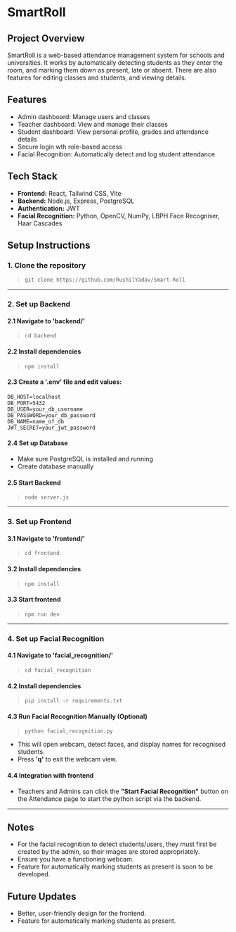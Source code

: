# SmartRoll

## Project Overview
SmartRoll is a web-based attendance management system for schools and universities. It works by automatically detecting students as they enter the room, and marking them down as present, late or absent. There are also features for editing classes and students, and viewing details.

## Features
- Admin dashboard: Manage users and classes
- Teacher dashboard: View and manage their classes
- Student dashboard: View personal profile, grades and attendance details
- Secure login wth role-based access
- Facial Recognition: Automatically detect and log student attendance

## Tech Stack
- **Frontend:** React, Tailwind CSS, Vite
- **Backend:** Node.js, Express, PostgreSQL
- **Authentication:** JWT
- **Facial Recognition:** Python, OpenCV, NumPy, LBPH Face Recogniser, Haar Cascades

## Setup Instructions

### 1. Clone the repository

> `git clone https://github.com/RushilYadav/Smart-Roll`

---

### 2. Set up Backend
#### 2.1 Navigate to 'backend/'

> `cd backend`

#### 2.2 Install dependencies

> `npm install`

#### 2.3 Create a '.env' file and edit values:

```
DB_HOST=localhost
DB_PORT=5432
DB_USER=your_db_username
DB_PASSWORD=your_db_password
DB_NAME=name_of_db
JWT_SECRET=your_jwt_password
```

#### 2.4 Set up Database

- Make sure PostgreSQL is installed and running
- Create database manually

#### 2.5 Start Backend

> `node server.js`

---

### 3. Set up Frontend

#### 3.1 Navigate to 'frontend/'

> `cd frontend`

#### 3.2 Install dependencies

> `npm install`

#### 3.3 Start frontend

> `npm run dev`

---

### 4. Set up Facial Recognition

#### 4.1 Navigate to 'facial_recognition/'

> `cd facial_recognition`

#### 4.2 Install dependencies

> `pip install -r requirements.txt`

#### 4.3 Run Facial Recognition Manually (Optional)

> `python facial_recognition.py`

- This will open webcam, detect faces, and display names for recognised students.
- Press **'q'** to exit the webcam view.

#### 4.4 Integration with frontend

- Teachers and Admins can click the **"Start Facial Recognition"** button on the Attendance page to start the python script via the backend.

---

## Notes
- For the facial recognition to detect students/users, they must first be created by the admin, so their images are stored appropriately.
- Ensure you have a functioning webcam.
- Feature for automatically marking students as present is soon to be developed.

## Future Updates
- Better, user-friendly design for the frontend.
- Feature for automatically marking students as present.